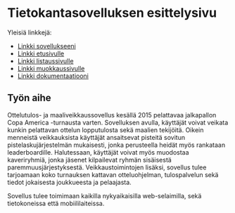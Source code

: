 # Tietokantasovelluksen esittelysivu

Yleisiä linkkejä:

* [Linkki sovellukseeni](https://jesruuth.users.cs.helsinki.fi/tsoha)
* [Linkki etusivulle](https://jesruuth.users.cs.helsinki.fi/tsoha)
* [Linkki listaussivulle](https://jesruuth.users.cs.helsinki.fi/tsoha/list)
* [Linkki muokkaussivulle](https://jesruuth.users.cs.helsinki.fi/tsoha/edit)
* [Linkki dokumentaatiooni](https://github.com/zesbr/Tsoha-Bootstrap/blob/master/doc/dokumentaatio.pdf)

## Työn aihe

Ottelutulos- ja maaliveikkaussovellus kesällä 2015 pelattavaa jalkapallon Copa America -turnausta varten. Sovelluksen avulla, käyttäjät voivat veikata kunkin pelattavan ottelun lopputulosta sekä maalien tekijöitä. Oikein menneistä veikkauksista käyttäjät ansaitsevat pisteitä sovitun pistelaskujärjestelmän mukaisesti, jonka perusteella heidät myös rankataan leaderboardille. Halutessaan, käyttäjät voivat myös muodostaa kaveriryhmiä, jonka jäsenet kilpailevat ryhmän sisäisestä paremmuusjärjestyksestä. Veikkaustoimintojen lisäksi, sovellus tulee tarjoamaan koko turnauksen kattavan otteluohjelman, tulospalvelun sekä tiedot jokaisesta joukkueesta ja pelaajasta.

Sovellus tulee toimimaan kaikilla nykyaikaisilla web-selaimilla, sekä tietokoneissa että mobiililaiteissa.
